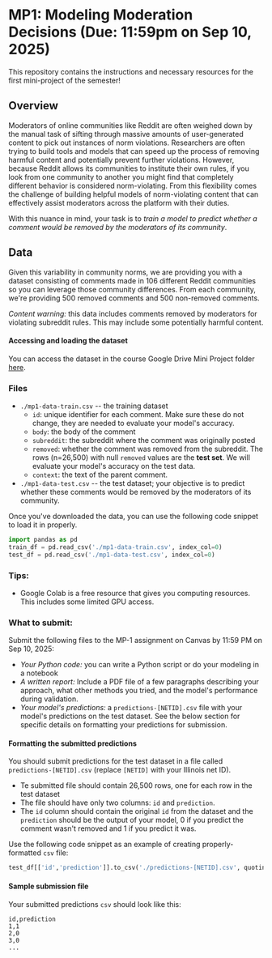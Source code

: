 # MP1: Modeling Moderation Decisions (Due: 11:59pm on Sep 10, 2025)

This repository contains the instructions and necessary resources for the first mini-project of the semester!

## Overview

Moderators of online communities like Reddit are often weighed down by the manual task of sifting through massive amounts of user-generated content to pick out instances of norm violations. Researchers are often trying to build tools and models that can speed up the process of removing harmful content and potentially prevent further violations. 
However, because Reddit allows its communities to institute their own rules, if you look from one community to another you might find that completely different behavior is considered norm-violating. From this flexibility comes the challenge of building helpful models of norm-violating content that can effectively assist moderators across the platform with their duties. 

With this nuance in mind, your task is to *train a model to predict whether a comment would be removed by the moderators of its community*.

## Data

Given this variability in community norms, we are providing you with a dataset consisting of comments made in 106 different Reddit communities so you can leverage those community differences. From each community, we're providing 500 removed comments and 500 non-removed comments.

*Content warning:* this data includes comments removed by moderators for violating subreddit rules. This may include some potentially harmful content.

#### Accessing and loading the dataset

You can access the dataset in the course Google Drive Mini Project folder [here](https://drive.google.com/drive/folders/1kgXkjtvMU0k9SE9R8Cui_XkELef9RMx-?usp=drive_link).

### Files

* `./mp1-data-train.csv` -- the training dataset
  * `id`: unique identifier for each comment. Make sure these do not change, they are needed to evaluate your model's accuracy.
  * `body`: the body of the comment
  * `subreddit`: the subreddit where the comment was originally posted
  * `removed`: whether the comment was removed from the subreddit. The rows (n=26,500) with null `removed` values are the **test set**. We will evaluate your model's accuracy on the test data. 
  * `context`: the text of the parent comment.
* `./mp1-data-test.csv` -- the test dataset; your objective is to predict whether these comments would be removed by the moderators of its community.

Once you've downloaded the data, you can use the following code snippet to load it in properly.

```python
import pandas as pd
train_df = pd.read_csv('./mp1-data-train.csv', index_col=0)
test_df = pd.read_csv('./mp1-data-test.csv', index_col=0)
```

### Tips:
* Google Colab is a free resource that gives you computing resources. This includes some limited GPU access.

### What to submit:
Submit the following files to the MP-1 assignment on Canvas by 11:59 PM on Sep 10, 2025:
* *Your Python code:* you can write a Python script or do your modeling in a notebook
* *A written report:* Include a PDF file of a few paragraphs describing your approach, what other methods you tried, and the model's performance during validation. 
* *Your model's predictions:* a `predictions-[NETID].csv` file with your model's predictions on the test dataset. See the below section for specific details on formatting your predictions for submission.

#### Formatting the submitted predictions

You should submit predictions for the test dataset in a file called `predictions-[NETID].csv` (replace `[NETID]` with your Illinois net ID).
* Te submitted file should contain 26,500 rows, one for each row in the test dataset
* The file should have only two columns: `id` and `prediction`. 
* The `id` column should contain the original `id` from the dataset and the `prediction` should be the output of your model, 0 if you predict the comment wasn't removed and 1 if you predict it was.

Use the following code snippet as an example of creating properly-formatted `csv` file:
```python
test_df[['id','prediction']].to_csv('./predictions-[NETID].csv', quoting=csv.QUOTE_NONNUMERIC)
```

#### Sample submission file

Your submitted predictions `csv` should look like this:

```csv
id,prediction
1,1
2,0
3,0
...
```
